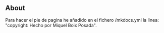 ## About

Para hacer el pie de pagina he añadido en el fichero /mkdocs.yml la linea: "copyright: Hecho por Miquel Boix Posada".